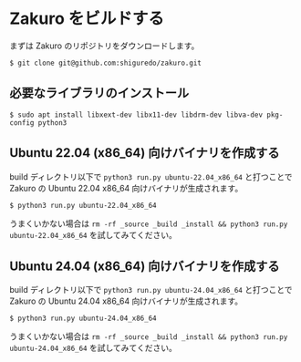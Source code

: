 # Zakuro をビルドする

まずは Zakuro のリポジトリをダウンロードします。

```shell
$ git clone git@github.com:shiguredo/zakuro.git
```

## 必要なライブラリのインストール

```console
$ sudo apt install libxext-dev libx11-dev libdrm-dev libva-dev pkg-config python3
```

## Ubuntu 22.04 (x86_64) 向けバイナリを作成する

build ディレクトリ以下で `python3 run.py ubuntu-22.04_x86_64` と打つことで Zakuro の Ubuntu 22.04 x86_64 向けバイナリが生成されます。

```shell
$ python3 run.py ubuntu-22.04_x86_64
```

うまくいかない場合は `rm -rf _source _build _install && python3 run.py ubuntu-22.04_x86_64` を試してみてください。

## Ubuntu 24.04 (x86_64) 向けバイナリを作成する

build ディレクトリ以下で `python3 run.py ubuntu-24.04_x86_64` と打つことで Zakuro の Ubuntu 24.04 x86_64 向けバイナリが生成されます。

```shell
$ python3 run.py ubuntu-24.04_x86_64
```

うまくいかない場合は `rm -rf _source _build _install && python3 run.py ubuntu-24.04_x86_64` を試してみてください。


